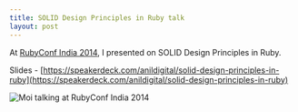 ```yaml
---
title: SOLID Design Principles in Ruby talk
layout: post
---
```


At [RubyConf India 2014](http://rubyconfindia.org/2014/), I presented on SOLID Design Principles in Ruby.

Slides - [https://speakerdeck.com/anildigital/solid-design-principles-in-ruby](https://speakerdeck.com/anildigital/solid-design-principles-in-ruby)

![Moi talking at RubyConf India 2014](https://farm8.staticflickr.com/7002/13406394105_4ea5f2d14a.jpg)


<script async class="speakerdeck-embed" data-id="f31f9a00957a01313c83768fd0aa6b5a" data-ratio="1.33333333333333" src="//speakerdeck.com/assets/embed.js"></script>
